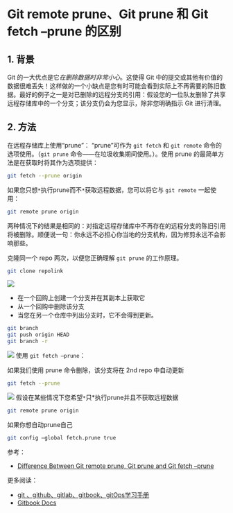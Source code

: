 # Git remote prune、Git prune 和 Git fetch –prune 的区别



## 1. 背景
Git 的一大优点是它*在删除数据时非常小心*。这使得 Git 中的提交或其他有价值的数据很难丢失！这样做的一个小缺点是您有时可能会看到实际上不再需要的陈旧数据。最好的例子之一是对已删除的远程分支的引用：假设您的一位队友删除了共享远程存储库中的一个分支；该分支仍会为您显示，除非您明确指示 Git 进行清理。


## 2. 方法
在远程存储库上使用“prune”：
“prune”可作为 `git fetch` 和 `git remote` 命令的选项使用。（`git prune` 命令——在垃圾收集期间使用。）。使用 prune 的最简单方法是在获取时将其作为选项提供：

```bash
git fetch --prune origin
```
如果您只想`*`执行prune而不`*`获取远程数据，您可以将它与 `git remote` 一起使用：

```bash
git remote prune origin
```
两种情况下的结果是相同的：对指定远程存储库中不再存在的远程分支的陈旧引用将被删除。顺便说一句：你永远不必担心你当地的分支机构，因为修剪永远不会影响那些。

克隆同一个 repo 两次，以便您正确理解 `git prune` 的工作原理。

```bash
git clone repolink
```
![](https://img-blog.csdnimg.cn/69207dae53ea4315b5c30dce420b52bf.png)
- 在一个回购上创建一个分支并在其副本上获取它
- 从一个回购中删除该分支 
- 当您在另一个仓库中列出分支时，它不会得到更新。

```bash
git branch 
git push origin HEAD
git branch -r
```
![](https://img-blog.csdnimg.cn/3f336eb1ebb446f88d13cb18a8294edb.png)
使用 `git fetch –prune`： 

如果我们使用 prune 命令删除，该分支将在 2nd repo 中自动更新

```bash
git fetch --prune
```
![](https://img-blog.csdnimg.cn/7b5af25b6f1f42c09a6f74e0bd6b1c69.png)
假设在某些情况下您希望`*`只*执行prune并且不获取远程数据

```bash
git remote prune origin
```
如果你想自动prune自己

```bash
git config —global fetch.prune true
```

参考：
- [Difference Between Git remote prune, Git prune and Git fetch –prune](https://www.geeksforgeeks.org/difference-between-git-remote-prune-git-prune-and-git-fetch-prune/?ref=rp)


更多阅读：
- [git 、github、gitlab、gitbook、gitOps学习手册](https://ghostwritten.blog.csdn.net/article/details/121107739)
- [Gitbook Docs](https://smoothies.com.cn/gitbook-docs/Overview.html)
